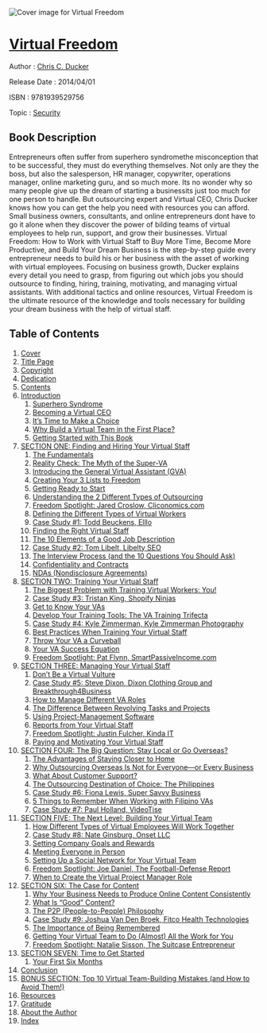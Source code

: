 ![Cover image for Virtual Freedom](https://imgdetail.ebookreading.net/cover/cover/security/EB9781939529756.jpg)

[Virtual Freedom](https://ebookreading.net/view/book/Virtual+Freedom-EB9781939529756_1.html "Virtual Freedom")
====================================================================================================================

Author : [Chris C. Ducker](https://ebookreading.net/search/author/Chris+C.+Ducker)

Release Date : 2014/04/01

ISBN : 9781939529756

Topic : [Security](https://ebookreading.net/search/category/security)

Book Description
-----------------

Entrepreneurs often suffer from superhero syndromethe misconception that to be successful, they must do everything themselves. Not only are they the boss, but also the salesperson, HR manager, copywriter, operations manager, online marketing guru, and so much more. Its no wonder why so many people give up the dream of starting a businessits just too much for one person to handle.
But outsourcing expert and Virtual CEO, Chris Ducker knows how you can get the help you need with resources you can afford. Small business owners, consultants, and online entrepreneurs dont have to go it alone when they discover the power of bilding teams of virtual employees to help run, support, and grow their businesses.
Virtual Freedom: How to Work with Virtual Staff to Buy More Time, Become More Productive, and Build Your Dream Business is the step-by-step guide every entrepreneur needs to build his or her business with the asset of working with virtual employees. Focusing on business growth, Ducker explains every detail you need to grasp, from figuring out which jobs you should outsource to finding, hiring, training, motivating, and managing virtual assistants.
With additional tactics and online resources, Virtual Freedom is the ultimate resource of the knowledge and tools necessary for building your dream business with the help of virtual staff.
              
Table of Contents
-----------------

1. [Cover](https://ebookreading.net/view/book/Virtual+Freedom-EB9781939529756_1.html)
1. [Title Page](https://ebookreading.net/view/book/Virtual+Freedom-EB9781939529756_3.html)
1. [Copyright](https://ebookreading.net/view/book/Virtual+Freedom-EB9781939529756_4.html)
1. [Dedication](https://ebookreading.net/view/book/Virtual+Freedom-EB9781939529756_5.html)
1. [Contents](https://ebookreading.net/view/book/Virtual+Freedom-EB9781939529756_6.html)
1. [Introduction](https://ebookreading.net/view/book/Virtual+Freedom-EB9781939529756_7.html#int0)
    1. [Superhero Syndrome](https://ebookreading.net/view/book/Virtual+Freedom-EB9781939529756_7.html#int1)
    1. [Becoming a Virtual CEO](https://ebookreading.net/view/book/Virtual+Freedom-EB9781939529756_7.html#int2)
    1. [It’s Time to Make a Choice](https://ebookreading.net/view/book/Virtual+Freedom-EB9781939529756_7.html#int3)
    1. [Why Build a Virtual Team in the First Place?](https://ebookreading.net/view/book/Virtual+Freedom-EB9781939529756_7.html#int4)
    1. [Getting Started with This Book](https://ebookreading.net/view/book/Virtual+Freedom-EB9781939529756_7.html#int5)
1. [SECTION ONE: Finding and Hiring Your Virtual Staff](https://ebookreading.net/view/book/Virtual+Freedom-EB9781939529756_8.html#chapa0)
    1. [The Fundamentals](https://ebookreading.net/view/book/Virtual+Freedom-EB9781939529756_8.html#chapa1)
    1. [Reality Check: The Myth of the Super-VA](https://ebookreading.net/view/book/Virtual+Freedom-EB9781939529756_8.html#chapa2)
    1. [Introducing the General Virtual Assistant (GVA)](https://ebookreading.net/view/book/Virtual+Freedom-EB9781939529756_8.html#chapa3)
    1. [Creating Your 3 Lists to Freedom](https://ebookreading.net/view/book/Virtual+Freedom-EB9781939529756_8.html#chapa4)
    1. [Getting Ready to Start](https://ebookreading.net/view/book/Virtual+Freedom-EB9781939529756_8.html#chapa5)
    1. [Understanding the 2 Different Types of Outsourcing](https://ebookreading.net/view/book/Virtual+Freedom-EB9781939529756_8.html#chapa6)
    1. [Freedom Spotlight: Jared Croslow, Cliconomics.com](https://ebookreading.net/view/book/Virtual+Freedom-EB9781939529756_8.html#chapa7)
    1. [Defining the Different Types of Virtual Workers](https://ebookreading.net/view/book/Virtual+Freedom-EB9781939529756_8.html#chapa8)
    1. [Case Study #1: Todd Beuckens, Elllo](https://ebookreading.net/view/book/Virtual+Freedom-EB9781939529756_8.html#chapa9)
    1. [Finding the Right Virtual Staff](https://ebookreading.net/view/book/Virtual+Freedom-EB9781939529756_8.html#chapa10)
    1. [The 10 Elements of a Good Job Description](https://ebookreading.net/view/book/Virtual+Freedom-EB9781939529756_8.html#chapa11)
    1. [Case Study #2: Tom Libelt, Libelty SEO](https://ebookreading.net/view/book/Virtual+Freedom-EB9781939529756_8.html#chapa12)
    1. [The Interview Process (and the 10 Questions You Should Ask)](https://ebookreading.net/view/book/Virtual+Freedom-EB9781939529756_8.html#chapa13)
    1. [Confidentiality and Contracts](https://ebookreading.net/view/book/Virtual+Freedom-EB9781939529756_8.html#chapa14)
    1. [NDAs (Nondisclosure Agreements)](https://ebookreading.net/view/book/Virtual+Freedom-EB9781939529756_8.html#chapa15)
1. [SECTION TWO: Training Your Virtual Staff](https://ebookreading.net/view/book/Virtual+Freedom-EB9781939529756_9.html#chapb0)
    1. [The Biggest Problem with Training Virtual Workers: You!](https://ebookreading.net/view/book/Virtual+Freedom-EB9781939529756_9.html#chapb1)
    1. [Case Study #3: Tristan King, Shopify Ninjas](https://ebookreading.net/view/book/Virtual+Freedom-EB9781939529756_9.html#chapb2)
    1. [Get to Know Your VAs](https://ebookreading.net/view/book/Virtual+Freedom-EB9781939529756_9.html#chapb3)
    1. [Develop Your Training Tools: The VA Training Trifecta](https://ebookreading.net/view/book/Virtual+Freedom-EB9781939529756_9.html#chapb4)
    1. [Case Study #4: Kyle Zimmerman, Kyle Zimmerman Photography](https://ebookreading.net/view/book/Virtual+Freedom-EB9781939529756_9.html#chapb5)
    1. [Best Practices When Training Your Virtual Staff](https://ebookreading.net/view/book/Virtual+Freedom-EB9781939529756_9.html#chapb6)
    1. [Throw Your VA a Curveball](https://ebookreading.net/view/book/Virtual+Freedom-EB9781939529756_9.html#chapb7)
    1. [Your VA Success Equation](https://ebookreading.net/view/book/Virtual+Freedom-EB9781939529756_9.html#chapb8)
    1. [Freedom Spotlight: Pat Flynn, SmartPassiveIncome.com](https://ebookreading.net/view/book/Virtual+Freedom-EB9781939529756_9.html#chapb9)
1. [SECTION THREE: Managing Your Virtual Staff](https://ebookreading.net/view/book/Virtual+Freedom-EB9781939529756_10.html#chapc0)
    1. [Don’t Be a Virtual Vulture](https://ebookreading.net/view/book/Virtual+Freedom-EB9781939529756_10.html#chapc1)
    1. [Case Study #5: Steve Dixon, Dixon Clothing Group and Breakthrough4Business](https://ebookreading.net/view/book/Virtual+Freedom-EB9781939529756_10.html#chapc2)
    1. [How to Manage Different VA Roles](https://ebookreading.net/view/book/Virtual+Freedom-EB9781939529756_10.html#chapc3)
    1. [The Difference Between Revolving Tasks and Projects](https://ebookreading.net/view/book/Virtual+Freedom-EB9781939529756_10.html#chapc4)
    1. [Using Project-Management Software](https://ebookreading.net/view/book/Virtual+Freedom-EB9781939529756_10.html#chapc5)
    1. [Reports from Your Virtual Staff](https://ebookreading.net/view/book/Virtual+Freedom-EB9781939529756_10.html#chapc6)
    1. [Freedom Spotlight: Justin Fulcher, Kinda IT](https://ebookreading.net/view/book/Virtual+Freedom-EB9781939529756_10.html#chapc7)
    1. [Paying and Motivating Your Virtual Staff](https://ebookreading.net/view/book/Virtual+Freedom-EB9781939529756_10.html#chapc8)
1. [SECTION FOUR: The Big Question: Stay Local or Go Overseas?](https://ebookreading.net/view/book/Virtual+Freedom-EB9781939529756_11.html#chapd0)
    1. [The Advantages of Staying Closer to Home](https://ebookreading.net/view/book/Virtual+Freedom-EB9781939529756_11.html#chapd1)
    1. [Why Outsourcing Overseas Is Not for Everyone—or Every Business](https://ebookreading.net/view/book/Virtual+Freedom-EB9781939529756_11.html#chapd2)
    1. [What About Customer Support?](https://ebookreading.net/view/book/Virtual+Freedom-EB9781939529756_11.html#chapd3)
    1. [The Outsourcing Destination of Choice: The Philippines](https://ebookreading.net/view/book/Virtual+Freedom-EB9781939529756_11.html#chapd4)
    1. [Case Study #6: Fiona Lewis, Super Savvy Business](https://ebookreading.net/view/book/Virtual+Freedom-EB9781939529756_11.html#chapd5)
    1. [5 Things to Remember When Working with Filipino VAs](https://ebookreading.net/view/book/Virtual+Freedom-EB9781939529756_11.html#chapd6)
    1. [Case Study #7: Paul Holland, VideoTise](https://ebookreading.net/view/book/Virtual+Freedom-EB9781939529756_11.html#chapd7)
1. [SECTION FIVE: The Next Level: Building Your Virtual Team](https://ebookreading.net/view/book/Virtual+Freedom-EB9781939529756_12.html#chape0)
    1. [How Different Types of Virtual Employees Will Work Together](https://ebookreading.net/view/book/Virtual+Freedom-EB9781939529756_12.html#chape1)
    1. [Case Study #8: Nate Ginsburg, Onset LLC](https://ebookreading.net/view/book/Virtual+Freedom-EB9781939529756_12.html#chape2)
    1. [Setting Company Goals and Rewards](https://ebookreading.net/view/book/Virtual+Freedom-EB9781939529756_12.html#chape3)
    1. [Meeting Everyone in Person](https://ebookreading.net/view/book/Virtual+Freedom-EB9781939529756_12.html#chape4)
    1. [Setting Up a Social Network for Your Virtual Team](https://ebookreading.net/view/book/Virtual+Freedom-EB9781939529756_12.html#chape5)
    1. [Freedom Spotlight: Joe Daniel, The Football-Defense Report](https://ebookreading.net/view/book/Virtual+Freedom-EB9781939529756_12.html#chape6)
    1. [When to Create the Virtual Project Manager Role](https://ebookreading.net/view/book/Virtual+Freedom-EB9781939529756_12.html#chape7)
1. [SECTION SIX: The Case for Content](https://ebookreading.net/view/book/Virtual+Freedom-EB9781939529756_13.html#chapf0)
    1. [Why Your Business Needs to Produce Online Content Consistently](https://ebookreading.net/view/book/Virtual+Freedom-EB9781939529756_13.html#chapf1)
    1. [What Is “Good” Content?](https://ebookreading.net/view/book/Virtual+Freedom-EB9781939529756_13.html#chapf2)
    1. [The P2P (People-to-People) Philosophy](https://ebookreading.net/view/book/Virtual+Freedom-EB9781939529756_13.html#chapf3)
    1. [Case Study #9: Joshua Van Den Broek, Fitco Health Technologies](https://ebookreading.net/view/book/Virtual+Freedom-EB9781939529756_13.html#chapf4)
    1. [The Importance of Being Remembered](https://ebookreading.net/view/book/Virtual+Freedom-EB9781939529756_13.html#chapf5)
    1. [Getting Your Virtual Team to Do (Almost) All the Work for You](https://ebookreading.net/view/book/Virtual+Freedom-EB9781939529756_13.html#chapf6)
    1. [Freedom Spotlight: Natalie Sisson, The Suitcase Entrepreneur](https://ebookreading.net/view/book/Virtual+Freedom-EB9781939529756_13.html#chapf7)
1. [SECTION SEVEN: Time to Get Started](https://ebookreading.net/view/book/Virtual+Freedom-EB9781939529756_14.html#chapg0)
    1. [Your First Six Months](https://ebookreading.net/view/book/Virtual+Freedom-EB9781939529756_14.html#chapg1)
1. [Conclusion](https://ebookreading.net/view/book/Virtual+Freedom-EB9781939529756_15.html#conl)
1. [BONUS SECTION: Top 10 Virtual Team-Building Mistakes (and How to Avoid Them!)](https://ebookreading.net/view/book/Virtual+Freedom-EB9781939529756_16.html#bma)
1. [Resources](https://ebookreading.net/view/book/Virtual+Freedom-EB9781939529756_17.html#bmb)
1. [Gratitude](https://ebookreading.net/view/book/Virtual+Freedom-EB9781939529756_18.html#bmc)
1. [About the Author](https://ebookreading.net/view/book/Virtual+Freedom-EB9781939529756_19.html#abt)
1. [Index](https://ebookreading.net/view/book/Virtual+Freedom-EB9781939529756_20.html#indx)
